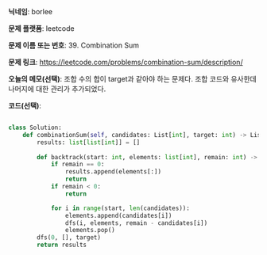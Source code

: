 **닉네임**: borlee

**문제 플랫폼**: leetcode

**문제 이름 또는 번호**: 39. Combination Sum

**문제 링크**: https://leetcode.com/problems/combination-sum/description/

**오늘의 메모(선택)**: 조합 수의 합이 target과 같아야 하는 문제다. 조합 코드와 유사한데 나머지에 대한 관리가 추가되었다.

**코드(선택)**:

```python

class Solution:
    def combinationSum(self, candidates: List[int], target: int) -> List[List[int]]: 
        results: list[list[int]] = []
        
        def backtrack(start: int, elements: list[int], remain: int) -> None:
            if remain == 0:
                results.append(elements[:])
                return
            if remain < 0:
                return

            for i in range(start, len(candidates)):
                elements.append(candidates[i])
                dfs(i, elements, remain - candidates[i])
                elements.pop()
        dfs(0, [], target)
        return results        
```


